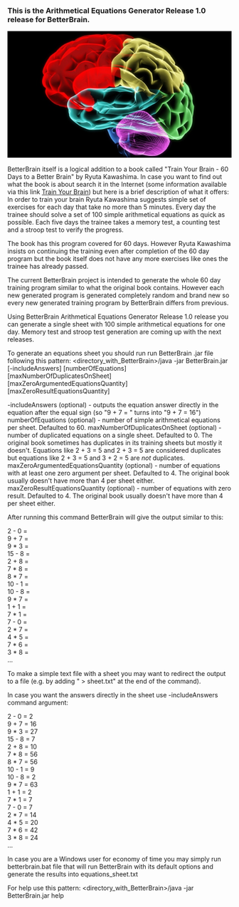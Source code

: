  
### This is the Arithmetical Equations Generator Release 1.0 release for BetterBrain.

![Colourful Brain](/resources/brain.jpg?raw=true "Colourful Brain")

BetterBrain itself is a logical addition to a book called "Train Your Brain - 60 Days to a Better Brain" by Ryuta Kawashima.
In case you want to find out what the book is about search it in the Internet (some information available via this link [Train Your Brain](http://en.wikipedia.org/wiki/Train_Your_Brain:_60_Days_to_a_Better_Brain)) but here is a brief description of what it offers:
In order to train your brain Ryuta Kawashima suggests simple set of exercises for each day that take no more than 5 minutes.
Every day the trainee should solve a set of 100 simple arithmetical equations as quick as possible. 
Each five days the trainee takes a memory test, a counting test and a stroop test to verify the progress.

The book has this program covered for 60 days. However Ryuta Kawashima insists on continuing the training even after completion of the 60 day program but the book itself does not have any more exercises like ones the trainee has already passed.

The current BetterBrain project is intended to generate the whole 60 day training program similar to what the original book contains.
However each new generated program is generated completely random and brand new so every new generated training program by BetterBrain differs from previous.

Using BetterBrain Arithmetical Equations Generator Release 1.0 release you can generate a single sheet with 100 simple arithmetical equations for one day.
Memory test and stroop test generation are coming up with the next releases.


To generate an equations sheet you should run run BetterBrain .jar file following this pattern:
&lt;directory_with_BetterBrain&gt;/java -jar BetterBrain.jar [-includeAnswers] [numberOfEquations] [maxNumberOfDuplicatesOnSheet] [maxZeroArgumentedEquationsQuantity] [maxZeroResultEquationsQuantity]

-includeAnswers (optional) - outputs the equation answer directly in the equation after the equal sign (so "9 + 7 = " turns into "9 + 7 = 16")
numberOfEquations (optional) - number of simple arithmetical equations per sheet. Defaulted to 60.
maxNumberOfDuplicatesOnSheet (optional) - number of duplicated equations on a single sheet. Defaulted to 0. The original book sometimes has duplicates in its training sheets but mostly it doesn't. Equations like 2 + 3 = 5 and 2 + 3 = 5 are considered duplicates but equations like 2 + 3 = 5 and 3 + 2 = 5 are *not* duplicates.
maxZeroArgumentedEquationsQuantity (optional) - number of equations with at least one zero argument per sheet. Defaulted to 4. The original book usually doesn't have more than 4 per sheet either.
maxZeroResultEquationsQuantity (optional) - number of equations with zero result. Defaulted to 4. The original book usually doesn't have more than 4 per sheet either.

After running this command BetterBrain will give the output similar to this:

2 - 0 = <br />
9 + 7 = <br />
9 \* 3 = <br />
15 - 8 = <br />
2 + 8 = <br />
7 \* 8 = <br />
8 \* 7 = <br />
10 - 1 = <br />
10 - 8 = <br />
9 \* 7 = <br />
1 + 1 = <br />
7 \* 1 = <br />
7 - 0 = <br />
2 \* 7 = <br />
4 \* 5 = <br />
7 \* 6 = <br />
3 \* 8 = <br />
...<br />

To make a simple text file with a sheet you may want to redirect the output to a file (e.g. by adding " > sheet.txt" at the end of the command).

In case you want the answers directly in the sheet use -includeAnswers command argument:

2 - 0 = 2<br />
9 + 7 = 16<br />
9 \* 3 = 27<br />
15 - 8 = 7<br />
2 + 8 = 10<br />
7 \* 8 = 56<br />
8 \* 7 = 56<br />
10 - 1 = 9<br />
10 - 8 = 2<br />
9 \* 7 = 63<br />
1 \+ 1 = 2<br />
7 \* 1 = 7<br />
7 - 0 = 7<br />
2 \* 7 = 14<br />
4 \* 5 = 20<br />
7 \* 6 = 42<br />
3 \* 8 = 24<br />
...<br />


In case you are a Windows user for economy of time you may simply run betterbrain.bat file that will run BetterBrain with its default options and generate the results into equations_sheet.txt

For help use this pattern:
&lt;directory_with_BetterBrain&gt;/java -jar BetterBrain.jar help